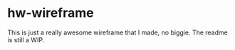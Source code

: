 # hw-wireframe

This is just a really awesome wireframe that I made, no biggie.
The readme is still a WIP. 
 